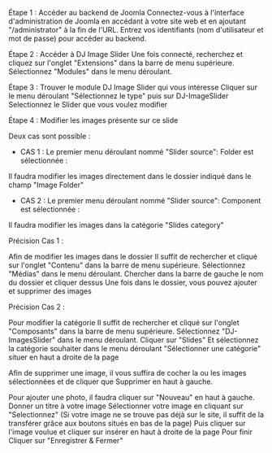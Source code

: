 
Étape 1 : Accéder au backend de Joomla
Connectez-vous à l'interface d'administration de Joomla en accédant à votre site web et en ajoutant "/administrator" à la fin de l'URL.
Entrez vos identifiants (nom d'utilisateur et mot de passe) pour accéder au backend.

Étape 2 : Accéder à DJ Image Slider
Une fois connecté, recherchez et cliquez sur l'onglet "Extensions" dans la barre de menu supérieure.
Sélectionnez "Modules" dans le menu déroulant.


Étape 3 : Trouver le module DJ Image Slider qui vous intéresse 
Cliquer sur le menu déroulant "Sélectionnez le type" puis sur DJ-ImageSlider
Selectionnez le Slider que vous voulez modifier

Étape 4 : Modifier les images présente sur ce slide 

Deux cas sont possible : 

- CAS 1 : Le premier menu déroulant nommé "Slider source": Folder est sélectionnée :

Il faudra modifier les images directement dans le dossier indiqué dans le champ "Image Folder"
 
- CAS 2 : Le premier menu déroulant nommé "Slider source": Component est sélectionnée :

Il faudra modifier les images dans la catégorie "Slides category" 

Précision Cas 1 : 

Afin de modifier les images dans le dossier 
Il suffit de rechercher et cliqué sur l'onglet "Contenu" dans la barre de menu supérieure.
Sélectionnez "Médias" dans le menu déroulant.
Chercher dans la barre de gauche le nom du dossier et cliquer dessus 
Une fois dans le dossier, vous pouvez ajouter et supprimer des images 

Précision Cas 2 : 

Pour modifier la catégorie 
Il suffit de rechercher et cliqué sur l'onglet "Composants" dans la barre de menu supérieure.
Sélectionnez "DJ-ImagesSlider" dans le menu déroulant.
Cliquer sur "Slides" 
Et sélectionnez la catégorie souhaiter dans le menu déroulant "Sélectionner une catégorie" situer en haut a droite de la page 

Afin de supprimer une image, il vous suffira de cocher la ou les images sélectionnées et de cliquer que Supprimer en haut à gauche. 

Pour ajouter une photo, il faudra cliquer sur "Nouveau" en haut à gauche. 
Donner un titre à votre image 
Sélectionner votre image en cliquant sur "Selectionnez" 
(Si votre image ne se trouve pas déjà sur le site, il suffit de la transférer grâce aux boutons situés en bas de la page) 
Puis cliquer sur l'image voulue et cliquer sur insérer en haut à droite de la page 
Pour finir Cliquer sur "Enregistrer & Fermer" 
